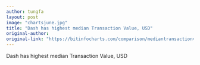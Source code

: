 ```yaml
---
author: tungfa
layout: post
image: "chartsjune.jpg"
title: "Dash has highest median Transaction Value, USD"
original-author: 
original-link: "https://bitinfocharts.com/comparison/mediantransactionvalue-btc-eth-ltc-dash.html#3m"
---
```

Dash has highest median Transaction Value, USD